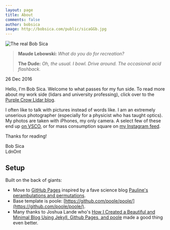 ```yaml
---
layout: page
title: About
comments: false
author: bobsica
image: http://bobsica.com/public/sicaGGb.jpg
---
```


![The real Bob Sica](http://bobsica.com/public/sicaGGb.jpg)

> **Maude Lebowski:** *What do you do for recreation?*
>
> **The Dude:** *Oh, the usual. I bowl. Drive around. The occasional acid flashback.*

26 Dec 2016

Hello, I'm Bob Sica. Welcome to what passes for my fun side. To read more about my work side (lidars and university professing), click over to the [Purple Crow Lidar blog](http://pclblog.bobsica.com).

I often like to talk with pictures instead of words like. I am an extremely unserious photographer (especially for a physicist who has taught optics). My photos are taken with iPhones, my only camera. A select few of these end up [on VSCO](http://vsco.co/bobsica/images/1), or for mass consumption square on [my Instagram feed](https://www.instagram.com/bob.sica/).

Thanks for reading!

Bob Sica
<br>
LdnOnt

## Setup

Built on the back of giants:

* Move to [GitHub Pages](https://pages.github.com) inspired by a fave science blog [Pauline's perambulations and permutations](http://pbarmby.github.io).
* Base template is poole: [https://github.com/poole/poole/](https://github.com/poole/poole/). 
* Many thanks to Joshua Lande who's [How I Created a Beautiful and Minimal Blog Using Jekyll, Github Pages, and poole](http://joshualande.com/jekyll-github-pages-poole) made a good thing even better.
